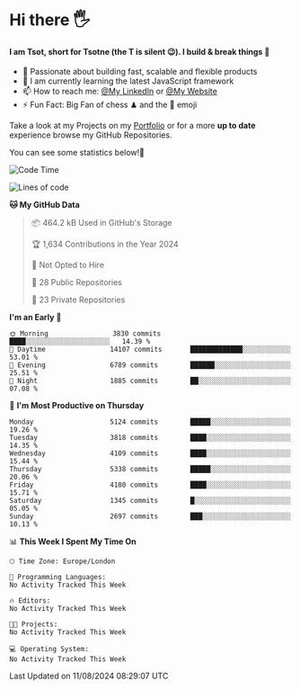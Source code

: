 # Hi there :raised_hand_with_fingers_splayed:
#### I am Tsot, short for Tsotne (the T is silent :wink:). I build & break things :space_invader:
- :telescope: Passionate about building fast, scalable and flexible products
- :seedling: I am currently learning the latest JavaScript framework 
- :mailbox: How to reach me: [@My LinkedIn](https://www.linkedin.com/in/tsotne-gvadzabia/) or [@My Website](https://tsotne.co.uk/contact)
- :zap: Fun Fact: Big Fan of chess ♟ and the 👾 emoji

Take a look at my Projects on my [Portfolio](https://tsotne.co.uk/) or for a more **up to date** experience browse my GitHub Repositories.

You can see some statistics below!:space_invader:
<!--START_SECTION:waka-->
![Code Time](http://img.shields.io/badge/Code%20Time-761%20hrs%202%20mins-blue)

![Lines of code](https://img.shields.io/badge/From%20Hello%20World%20I%27ve%20Written-10.2%20million%20lines%20of%20code-blue)

**🐱 My GitHub Data** 

> 📦 464.2 kB Used in GitHub's Storage 
 > 
> 🏆 1,634 Contributions in the Year 2024
 > 
> 🚫 Not Opted to Hire
 > 
> 📜 28 Public Repositories 
 > 
> 🔑 23 Private Repositories 
 > 
**I'm an Early 🐤** 

```text
🌞 Morning                3830 commits        ████░░░░░░░░░░░░░░░░░░░░░   14.39 % 
🌆 Daytime                14107 commits       █████████████░░░░░░░░░░░░   53.01 % 
🌃 Evening                6789 commits        ██████░░░░░░░░░░░░░░░░░░░   25.51 % 
🌙 Night                  1885 commits        ██░░░░░░░░░░░░░░░░░░░░░░░   07.08 % 
```
📅 **I'm Most Productive on Thursday** 

```text
Monday                   5124 commits        █████░░░░░░░░░░░░░░░░░░░░   19.26 % 
Tuesday                  3818 commits        ████░░░░░░░░░░░░░░░░░░░░░   14.35 % 
Wednesday                4109 commits        ████░░░░░░░░░░░░░░░░░░░░░   15.44 % 
Thursday                 5338 commits        █████░░░░░░░░░░░░░░░░░░░░   20.06 % 
Friday                   4180 commits        ████░░░░░░░░░░░░░░░░░░░░░   15.71 % 
Saturday                 1345 commits        █░░░░░░░░░░░░░░░░░░░░░░░░   05.05 % 
Sunday                   2697 commits        ███░░░░░░░░░░░░░░░░░░░░░░   10.13 % 
```


📊 **This Week I Spent My Time On** 

```text
🕑︎ Time Zone: Europe/London

💬 Programming Languages: 
No Activity Tracked This Week

🔥 Editors: 
No Activity Tracked This Week

🐱‍💻 Projects: 
No Activity Tracked This Week

💻 Operating System: 
No Activity Tracked This Week
```


 Last Updated on 11/08/2024 08:29:07 UTC
<!--END_SECTION:waka-->
